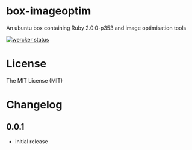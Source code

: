 box-imageoptim
==============
An ubuntu box containing Ruby 2.0.0-p353 and image optimisation tools

[![wercker status](https://app.wercker.com/status/911802247cda75af1fd418e2d0d4b95c/m "wercker status")](https://app.wercker.com/project/bykey/911802247cda75af1fd418e2d0d4b95c)

License
====
The MIT License (MIT)

Changelog
====

0.0.1
----
- initial release
